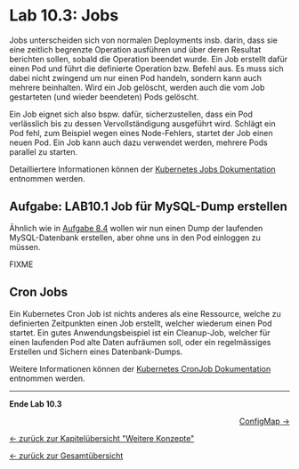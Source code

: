 # Lab 10.3: Jobs

Jobs unterscheiden sich von normalen Deployments insb. darin, dass sie eine zeitlich begrenzte Operation ausführen und über deren Resultat berichten sollen, sobald die Operation beendet wurde. Ein Job erstellt dafür einen Pod und führt die definierte Operation bzw. Befehl aus. Es muss sich dabei nicht zwingend um nur einen Pod handeln, sondern kann auch mehrere beinhalten. Wird ein Job gelöscht, werden auch die vom Job gestarteten (und wieder beendeten) Pods gelöscht.

Ein Job eignet sich also bspw. dafür, sicherzustellen, dass ein Pod verlässlich bis zu dessen Vervollständigung ausgeführt wird. Schlägt ein Pod fehl, zum Beispiel wegen eines Node-Fehlers, startet der Job einen neuen Pod. Ein Job kann auch dazu verwendet werden, mehrere Pods parallel zu starten.

Detailliertere Informationen können der [Kubernetes Jobs Dokumentation](https://kubernetes.io/docs/concepts/workloads/controllers/jobs-run-to-completion/) entnommen werden.


## Aufgabe: LAB10.1 Job für MySQL-Dump erstellen

Ähnlich wie in [Aufgabe 8.4](08_database.md#aufgabe-lab84-dump-auf-mysql-db-einspielen) wollen wir nun einen Dump der laufenden MySQL-Datenbank erstellen, aber ohne uns in den Pod einloggen zu müssen.

FIXME


## Cron Jobs

Ein Kubernetes Cron Job ist nichts anderes als eine Ressource, welche zu definierten Zeitpunkten einen Job erstellt, welcher wiederum einen Pod startet. Ein gutes Anwendungsbeispiel ist ein Cleanup-Job, welcher für einen laufenden Pod alte Daten aufräumen soll, oder ein regelmässiges Erstellen und Sichern eines Datenbank-Dumps.

Weitere Informationen können der [Kubernetes CronJob Dokumentation](https://kubernetes.io/docs/concepts/workloads/controllers/cron-jobs/) entnommen werden.

---

**Ende Lab 10.3**

<p width="100px" align="right"><a href="10_4_configmap.md">ConfigMap →</a></p>

[← zurück zur Kapitelübersicht "Weitere Konzepte"](10_additional_concepts.md)

[← zurück zur Gesamtübersicht](../README.md)
